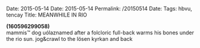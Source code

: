 Date: 2015-05-14
Date: 2015-05-14
Permalink: /20150514
Date: 
Tags: hbvu, tencay
Title: MEANWHILE IN RIO
  
**(160596299058)**  
mammis™ dog uólaznamed after a folcloric full-back warms his bones under the rio sun. jog&crawl to the lösen kyrkan and back
